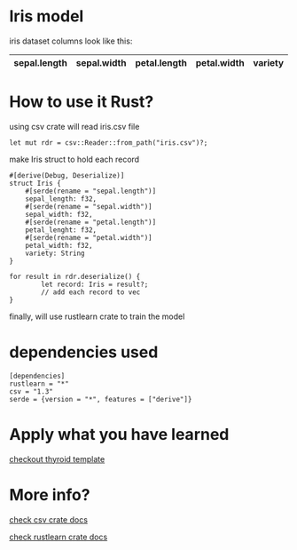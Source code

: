 # Iris model
iris dataset columns look like this:

|sepal.length|sepal.width|petal.length|petal.width|variety|
| :----------| :-------: | :--------: | :-------: | ----: |

# How to use it Rust?

using csv crate will read iris.csv file

```
let mut rdr = csv::Reader::from_path("iris.csv")?;
```

make Iris struct to hold each record

```
#[derive(Debug, Deserialize)]
struct Iris {
    #[serde(rename = "sepal.length")]
    sepal_length: f32,
    #[serde(rename = "sepal.width")]
    sepal_width: f32,
    #[serde(rename = "petal.length")]
    petal_lenght: f32, 
    #[serde(rename = "petal.width")]
    petal_width: f32,
    variety: String
}
```

```
for result in rdr.deserialize() {
        let record: Iris = result?;
        // add each record to vec
}
```

finally, will use rustlearn crate to train the model

# dependencies used

```
[dependencies]
rustlearn = "*"
csv = "1.3"
serde = {version = "*", features = ["derive"]}
```

# Apply what you have learned

[checkout thyroid template](https://github.com/y0sif/thyroid-model-template)

# More info?

[check csv crate docs](https://docs.rs/csv/latest/csv/)

[check rustlearn crate docs](https://docs.rs/rustlearn/latest/rustlearn/)


